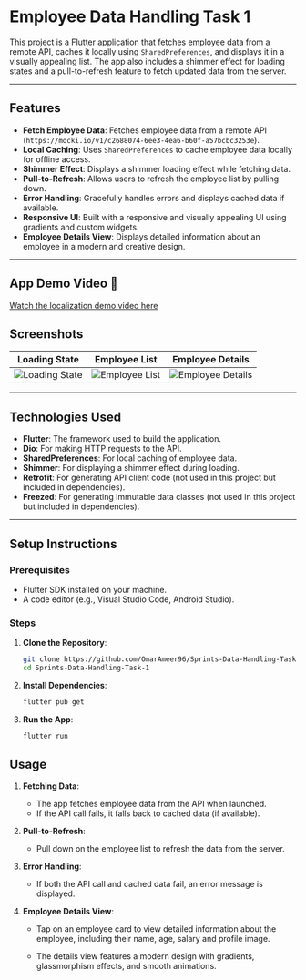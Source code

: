 # Employee Data Handling Task 1

This project is a Flutter application that fetches employee data from a remote API, caches it locally using `SharedPreferences`, and displays it in a visually appealing list. The app also includes a shimmer effect for loading states and a pull-to-refresh feature to fetch updated data from the server.

---

## Features

- **Fetch Employee Data**: Fetches employee data from a remote API (`https://mocki.io/v1/c2688074-6ee3-4ea6-b60f-a57bcbc3253e`).
- **Local Caching**: Uses `SharedPreferences` to cache employee data locally for offline access.
- **Shimmer Effect**: Displays a shimmer loading effect while fetching data.
- **Pull-to-Refresh**: Allows users to refresh the employee list by pulling down.
- **Error Handling**: Gracefully handles errors and displays cached data if available.
- **Responsive UI**: Built with a responsive and visually appealing UI using gradients and custom widgets.
- **Employee Details View**: Displays detailed information about an employee in a modern and creative design.

---

## App Demo Video 🎥

[Watch the localization demo video here](https://github.com/user-attachments/assets/d1cb2a3e-8f20-4b21-ac25-ab106863603c)

## Screenshots

| Loading State                                                                                     | Employee List                                                                                     | Employee Details      |
| ------------------------------------------------------------------------------------------------- | ------------------------------------------------------------------------------------------------- | --------------------- |
| ![Loading State](https://github.com/user-attachments/assets/2be2ee42-1d5d-4daf-ac8d-ea71e049bafe) | ![Employee List](https://github.com/user-attachments/assets/7d199b2f-3642-4f9a-8d72-08f7916efd18) | ![Employee Details]() |

---

## Technologies Used

- **Flutter**: The framework used to build the application.
- **Dio**: For making HTTP requests to the API.
- **SharedPreferences**: For local caching of employee data.
- **Shimmer**: For displaying a shimmer effect during loading.
- **Retrofit**: For generating API client code (not used in this project but included in dependencies).
- **Freezed**: For generating immutable data classes (not used in this project but included in dependencies).

---

## Setup Instructions

### Prerequisites

- Flutter SDK installed on your machine.
- A code editor (e.g., Visual Studio Code, Android Studio).

### Steps

1. **Clone the Repository**:

   ```bash
   git clone https://github.com/OmarAmeer96/Sprints-Data-Handling-Task-2.git
   cd Sprints-Data-Handling-Task-1
   ```

2. **Install Dependencies**:

   ```bash
   flutter pub get
   ```

3. **Run the App**:

   ```bash
   flutter run
   ```

## Usage

1. **Fetching Data**:

   - The app fetches employee data from the API when launched.
   - If the API call fails, it falls back to cached data (if available).

2. **Pull-to-Refresh**:

   - Pull down on the employee list to refresh the data from the server.

3. **Error Handling**:

   - If both the API call and cached data fail, an error message is displayed.

4. **Employee Details View**:

   - Tap on an employee card to view detailed information about the employee, including their name, age, salary and profile image.

   - The details view features a modern design with gradients, glassmorphism effects, and smooth animations.
